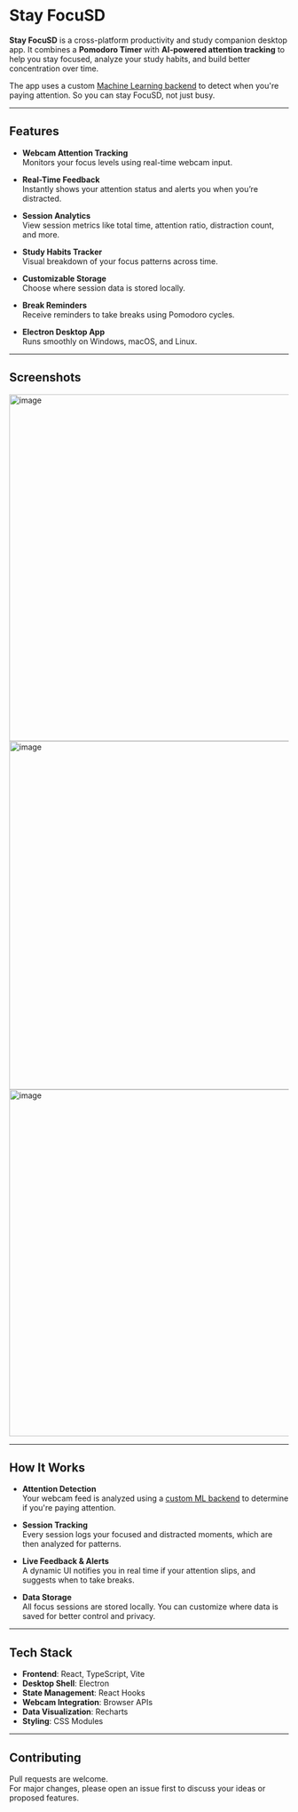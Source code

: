 # Stay FocuSD

**Stay FocuSD** is a cross-platform productivity and study companion desktop app. It combines a **Pomodoro Timer** with **AI-powered attention tracking** to help you stay focused, analyze your study habits, and build better concentration over time.

The app uses a custom [Machine Learning backend](https://github.com/BrandonGarate177/FocuSD_Lamp) to detect when you're paying attention. So you can stay FocuSD, not just busy.

---

## Features

- **Webcam Attention Tracking**  
  Monitors your focus levels using real-time webcam input.

- **Real-Time Feedback**  
  Instantly shows your attention status and alerts you when you’re distracted.

- **Session Analytics**  
  View session metrics like total time, attention ratio, distraction count, and more.

- **Study Habits Tracker**  
  Visual breakdown of your focus patterns across time.

- **Customizable Storage**  
  Choose where session data is stored locally.

- **Break Reminders**  
  Receive reminders to take breaks using Pomodoro cycles.

- **Electron Desktop App**  
  Runs smoothly on Windows, macOS, and Linux.

---

## Screenshots
<img width="784" height="624" alt="image" src="https://github.com/user-attachments/assets/65e4e1ff-0a12-47a0-8901-503d580bfd17" />

<img width="797" height="627" alt="image" src="https://github.com/user-attachments/assets/62f1baa7-f3e1-44f4-9adc-8035176d7c76" />

<img width="784" height="624" alt="image" src="https://github.com/user-attachments/assets/ea02b4bb-7edf-4d0c-848a-44fbf0713fcc" />


---

## How It Works

- **Attention Detection**  
  Your webcam feed is analyzed using a [custom ML backend](https://github.com/BrandonGarate177/FocuSD_Lamp) to determine if you're paying attention.

- **Session Tracking**  
  Every session logs your focused and distracted moments, which are then analyzed for patterns.

- **Live Feedback & Alerts**  
  A dynamic UI notifies you in real time if your attention slips, and suggests when to take breaks.

- **Data Storage**  
  All focus sessions are stored locally. You can customize where data is saved for better control and privacy.

---

## Tech Stack

- **Frontend**: React, TypeScript, Vite  
- **Desktop Shell**: Electron  
- **State Management**: React Hooks  
- **Webcam Integration**: Browser APIs  
- **Data Visualization**: Recharts  
- **Styling**: CSS Modules

---

## Contributing

Pull requests are welcome.  
For major changes, please open an issue first to discuss your ideas or proposed features.
